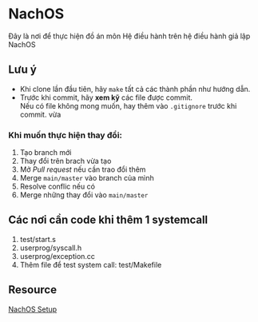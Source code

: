 # NachOS
Đây là nơi để thực hiện đồ án môn Hệ điều hành trên hệ điều hành giả lập NachOS

## Lưu ý
- Khi clone lần đầu tiên, hãy `make` tất cả các thành phần như hướng dẫn.
- Trước khi commit, hãy **xem kỹ** các file được commit.  
  Nếu có file không mong muốn, hay thêm vào `.gitignore` trước khi commit.
vừa
### Khi muốn thực hiện thay đổi:
1. Tạo branch mới
2. Thay đổi trên brach vừa tạo
3. Mở *Pull request* nếu cần trao đổi thêm
4. Merge `main/master` vào branch của mình
5. Resolve conflic nếu có
6. Merge những thay đổi vào `main/master`

## Các nơi cần code khi thêm 1 systemcall 
1. test/start.s
2. userprog/syscall.h
3. userprog/exception.cc
4. Thêm file để test system call: test/Makefile
## Resource
[NachOS Setup](https://www.fit.hcmus.edu.vn/~ntquan/os/setup_nachos.html)

